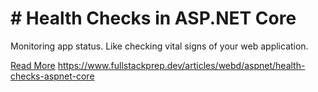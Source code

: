 # # Health Checks in ASP.NET Core

Monitoring app status. Like checking vital signs of your web application.

[Read More](https://www.fullstackprep.dev/articles/webd/aspnet/health-checks-aspnet-core) https://www.fullstackprep.dev/articles/webd/aspnet/health-checks-aspnet-core